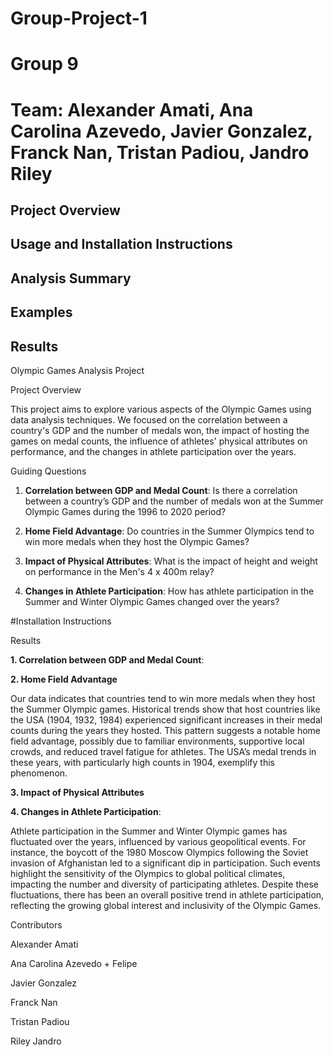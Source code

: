 # Group-Project-1
# Group 9
# Team: Alexander Amati, Ana Carolina Azevedo, Javier Gonzalez, Franck Nan, Tristan Padiou, Jandro Riley

## Project Overview

## Usage and Installation Instructions

## Analysis Summary

## Examples

## Results


Olympic Games Analysis Project

Project Overview

This project aims to explore various aspects of the Olympic Games using data analysis techniques. We focused on the correlation between a country's GDP and the number of medals won, the impact of hosting the games on medal counts, the influence of athletes' physical attributes on performance, and the changes in athlete participation over the years.

Guiding Questions

1. **Correlation between GDP and Medal Count**: Is there a correlation between a country’s GDP and the number of medals won at the Summer Olympic Games during the 1996 to 2020 period?
   
2. **Home Field Advantage**: Do countries in the Summer Olympics tend to win more medals when they host the Olympic Games?
   
3. **Impact of Physical Attributes**: What is the impact of height and weight on performance in the Men's 4 x 400m relay?
   
4. **Changes in Athlete Participation**: How has athlete participation in the Summer and Winter Olympic Games changed over the years?

#Installation Instructions






Results

 **1. Correlation between GDP and Medal Count**:

**2. Home Field Advantage**

Our data indicates that countries tend to win more medals when they host the Summer Olympic games. Historical trends show that host countries like the USA (1904, 1932, 1984) experienced significant increases in their medal counts during the years they hosted. This pattern suggests a notable home field advantage, possibly due to familiar environments, supportive local crowds, and reduced travel fatigue for athletes. The USA’s medal trends in these years, with particularly high counts in 1904, exemplify this phenomenon.

**3. Impact of Physical Attributes**

**4. Changes in Athlete Participation**:

Athlete participation in the Summer and Winter Olympic games has fluctuated over the years, influenced by various geopolitical events. For instance, the boycott of the 1980 Moscow Olympics following the Soviet invasion of Afghanistan led to a significant dip in participation. Such events highlight the sensitivity of the Olympics to global political climates, impacting the number and diversity of participating athletes. Despite these fluctuations, there has been an overall positive trend in athlete participation, reflecting the growing global interest and inclusivity of the Olympic Games.





Contributors

Alexander Amati

Ana Carolina Azevedo + Felipe

Javier Gonzalez

Franck Nan

Tristan Padiou

Riley Jandro 

